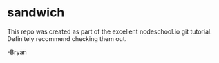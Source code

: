 sandwich
========

This repo was created as part of the excellent nodeschool.io git tutorial.  Definitely recommend checking them out.

-Bryan
